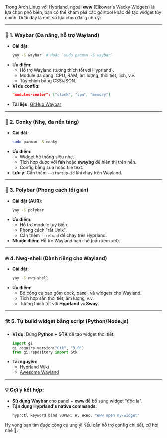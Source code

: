Trong Arch Linux với Hyprland, ngoài **eww** (Elkowar's Wacky Widgets) là lựa chọn phổ biến, bạn có thể khám phá các gói/tool khác để tạo widget tùy chỉnh. Dưới đây là một số lựa chọn đáng chú ý:

---

### 🌟 **1. Waybar** (Đa năng, hỗ trợ Wayland)
- **Cài đặt**:  
  ```bash
  yay -S waybar  # Hoặc `sudo pacman -S waybar`
  ```
- **Ưu điểm**:
  - Hỗ trợ Wayland (tương thích tốt với Hyprland).
  - Module đa dạng: CPU, RAM, âm lượng, thời tiết, lịch, v.v.
  - Tùy chỉnh bằng CSS/JSON.
- **Ví dụ config**:  
  ```json
  "modules-center": ["clock", "cpu", "memory"]
  ```
- **Tài liệu**: [GitHub Waybar](https://github.com/Alexays/Waybar)

---

### 🎨 **2. Conky** (Nhẹ, đa nền tảng)
- **Cài đặt**:  
  ```bash
  sudo pacman -S conky
  ```
- **Ưu điểm**:
  - Widget hệ thống siêu nhẹ.
  - Tích hợp được với **feh** hoặc **swaybg** để hiển thị trên nền.
  - Config bằng Lua hoặc file text.
- **Lưu ý**: Cần thêm `--startup-id` khi chạy trên Wayland.

---

### 🚀 **3. Polybar** (Phong cách tối giản)
- **Cài đặt (AUR)**:  
  ```bash
  yay -S polybar
  ```
- **Ưu điểm**:
  - Hỗ trợ module tùy biến.
  - Phong cách "rất Unix".
  - Cần thêm `--reload` để chạy trên Hyprland.
- **Nhược điểm**: Hỗ trợ Wayland hạn chế (cần xem xét).

---

### 🔥 **4. Nwg-shell** (Dành riêng cho Wayland)
- **Cài đặt**:  
  ```bash
  yay -S nwg-shell
  ```
- **Ưu điểm**:
  - Bộ công cụ bao gồm dock, panel, và widgets cho Wayland.
  - Tích hợp sẵn thời tiết, âm lượng, v.v.
  - Tương thích tốt với **Hyprland** và **Sway**.

---

### 🛠 **5. Tự build widget bằng script (Python/Node.js)**
- **Ví dụ**: Dùng **Python + GTK** để tạo widget thời tiết:
  ```python
  import gi
  gi.require_version("Gtk", "3.0")
  from gi.repository import Gtk
  ```
- **Tài nguyên**:
  - [Hyprland Wiki](https://wiki.hyprland.org/)
  - [Awesome Wayland](https://github.com/natpen/awesome-wayland)

---

### 💡 **Gợi ý kết hợp**:
- **Sử dụng Waybar** cho panel + **eww** để bổ sung widget "độc lạ".
- **Tận dụng Hyprland's native commands**:  
  ```bash
  hyprctl keyword bind SUPER, W, exec, "eww open my-widget"
  ```

Hy vọng bạn tìm được công cụ ưng ý! Nếu cần hỗ trợ config chi tiết, cứ hỏi nhé 🚀.
